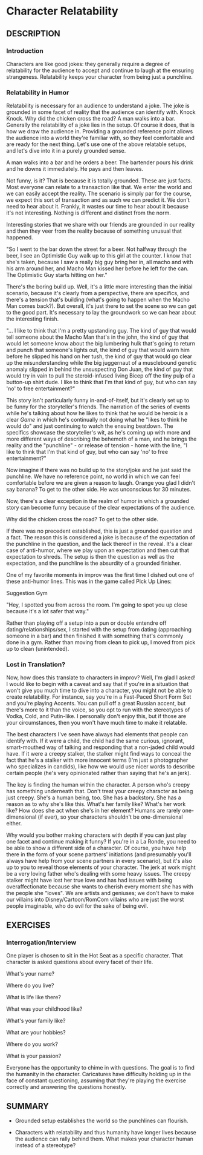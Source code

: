 ﻿# Character Relatability 

## DESCRIPTION 

### Introduction

Characters are like good jokes: they generally require a degree of relatability for the audience to accept and continue to laugh at the ensuring strangeness. Relatability keeps your character from being just a punchline.

### Relatability in Humor

Relatability is necessary for an audience to understand a joke. The joke is grounded in some facet of reality that the audience can identify with. Knock Knock. Why did the chicken cross the road? A man walks into a bar. Generally the relatability of a joke lies in the setup. Of course it does, that is how we draw the audience in. Providing a grounded reference point allows the audience into a world they're familiar with, so they feel comfortable and are ready for the next thing. Let's use one of the above relatable setups, and let's dive into it in a purely grounded sense.

A man walks into a bar and he orders a beer. The bartender pours his drink and he downs it immediately. He pays and then leaves.

Not funny, is it? That is because it is totally grounded. These are just facts. Most everyone can relate to a transaction like that. We enter the world and we can easily accept the reality. The scenario is simply par for the course, we expect this sort of transaction and as such we can predict it. We don't need to hear about it. Frankly, it wastes our time to hear about it because it's not interesting. Nothing is different and distinct from the norm. 

Interesting stories that we share with our friends are grounded in our reality and then they veer from the reality because of something unusual that happened.

"So I went to the bar down the street for a beer. Not halfway through the beer, I see an Optimistic Guy walk up to this girl at the counter. I know that she's taken, because I saw a really big guy bring her in, all macho and with his arm around her, and Macho Man kissed her before he left for the can. The Optimistic Guy starts hitting on her."

There's the boring build up. Well, it's a little more interesting than the initial scenario, because it's clearly from a perspective, there are specifics, and there's a tension that's building (what's going to happen when the Macho Man comes back?). But overall, it's just there to set the scene so we can get to the good part. It's necessary to lay the groundwork so we can hear about the interesting finish.

"... I like to think that I'm a pretty upstanding guy. The kind of guy that would tell someone about the Macho Man that's in the john, the kind of guy that would let someone know about the big lumbering hulk that's going to return and punch that someone's lights out, the kind of guy that would warn him before he slipped his hand on her tush, the kind of guy that would go clear up the misunderstanding while the big juggernaut of a musclebound genetic anomaly slipped in behind the unsuspecting Don Juan, the kind of guy that would try in vain to pull the steroid-infused living Bicep off the tiny pulp of a button-up shirt dude. I like to think that I'm that kind of guy, but who can say 'no' to free entertainment?"

This story isn't particularly funny in-and-of-itself, but it's clearly set up to be funny for the storyteller's friends. The narration of the series of events while he's talking about how he likes to think that he would be heroic is a clear _Game_ in which he's continually not doing what he "likes to think he would do" and just continuing to watch the ensuing beatdown. The specifics showcase the storyteller's wit, as he's coming up with more and more different ways of describing the behemoth of a man, and he brings the reality and the "punchline" - or release of tension - home with the line, "I like to think that I'm that kind of guy, but who can say 'no' to free entertainment?"

Now imagine if there was no build up to the story/joke and he just said the punchline. We have no reference point, no world in which we can feel comfortable before we are given a reason to laugh. Orange you glad I didn't say banana? To get to the other side. He was unconscious for 30 minutes.

Now, there's a clear exception in the realm of humor in which a grounded story can become funny because of the clear expectations of the audience. 

Why did the chicken cross the road? To get to the other side.

If there was no precedent established, this is just a grounded question and a fact. The reason this is considered a joke is because of the expectation of the punchline in the question, and the lack thereof in the reveal. It's a clear case of anti-humor, where we play upon an expectation and then cut that expectation to shreds. The setup is then the question as well as the expectation, and the punchline is the absurdity of a grounded finisher.

One of my favorite moments in improv was the first time I dished out one of these anti-humor lines. This was in the game called Pick Up Lines:

Suggestion Gym

"Hey, I spotted you from across the room. I'm going to spot you up close because it's a lot safer that way."

Rather than playing off a setup into a pun or double entendre off dating/relationships/sex, I started with the setup from dating (approaching someone in a bar) and then finished it with something that's commonly done in a gym. Rather than moving from clean to pick up, I moved from pick up to clean (unintended).

### Lost in Translation?

Now, how does this translate to characters in improv? Well, I'm glad I asked! I would like to begin with a caveat and say that if you're in a situation that won't give you much time to dive into a character, you might not be able to create relatability. For instance, say you're in a Fast-Paced Short Form Set and you're playing Accents. You can pull off a great Russian accent, but there's more to it than the voice, so you opt to run with the stereotypes of Vodka, Cold, and Putin-like. I personally don't enjoy this, but if those are your circumstances, then you won't have much time to make it relatable.

The best characters I've seen have always had elements that people can identify with. If it were a child, the child had the same curious, ignorant, smart-mouthed way of talking and responding that a non-jaded child would have. If it were a creepy stalker, the stalker might find ways to conceal the fact that he's a stalker with more innocent terms (I'm just a photographer who specializes in candids), like how we would use nicer words to describe certain people (he's very opinionated rather than saying that he's an jerk).

The key is finding the human within the character. A person who's creepy has something underneath that. Don't treat your creepy character as being just creepy. She's a human being, too. She has a backstory. She has a reason as to why she's like this. What's her family like? What's her work like? How does she act when she's in her element? Humans are rarely one-dimensional (if ever), so your characters shouldn't be one-dimensional either.

Why would you bother making characters with depth if you can just play one facet and continue making it funny? If you're in a La Ronde, you need to be able to show a different side of a character. Of course, you have help there in the form of your scene partners' initiations (and presumably you'll always have help from your scene partners in every scenario), but it's also up to you to reveal those elements of your character. The jerk at work might be a very loving father who's dealing with some heavy issues. The creepy stalker might have lost her true love and has had issues with being overaffectionate because she wants to cherish every moment she has with the people she "loves". We are artists and geniuses; we don't have to make our villains into Disney/Cartoon/RomCom villains who are just the worst people imaginable, who do evil for the sake of being evil.

## EXERCISES 

### Interrogation/Interview 

One player is chosen to sit in the Hot Seat as a specific character. That character is asked questions about every facet of their life.

What's your name?

Where do you live? 

What is life like there?

What was your childhood like?

What's your family like? 

What are your hobbies?

Where do you work?

What is your passion?

Everyone has the opportunity to chime in with questions. The goal is to find the humanity in the character. Caricatures have difficulty holding up in the face of constant questioning, assuming that they're playing the exercise correctly and answering the questions honestly.

## SUMMARY

- Grounded setup establishes the world so the punchlines can flourish.

- Characters with relatability and thus humanity have longer lives because the audience can rally behind them. What makes your character human instead of a stereotype?
